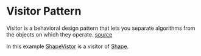 # Visitor Pattern

Visitor is a behavioral design pattern that lets you separate algorithms from the objects on which they operate. [source](https://refactoring.guru/design-patterns/visitor)

In this example [ShapeVistor](Visitors.ts) is a visitor of [Shape](Shapes.ts).
